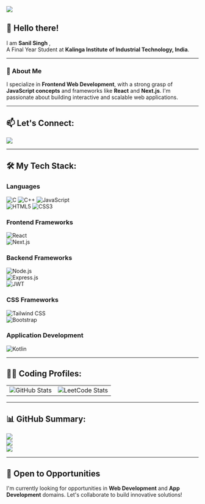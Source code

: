 
![](https://komarev.com/ghpvc/?username=singhster7&color=green)

## 👋 Hello there!   
I am **Sanil Singh** ,   
A Final Year Student at **Kalinga Institute of Industrial Technology, India**.  

---

### 🌟 About Me  
I specialize in **Frontend Web Development**, with a strong grasp of **JavaScript concepts** and frameworks like **React** and **Next.js**. I'm passionate about building interactive and scalable web applications.

---

## 📫 Let's Connect:
<a href="https://www.linkedin.com/in/sanil-singh-3b7b0a225/">
  <img src="https://img.shields.io/badge/LinkedIn-%230077B5.svg?&style=for-the-badge&logo=linkedin&logoColor=white" />
</a>

---

## 🛠️ My Tech Stack:  

### **Languages**  
![C](https://img.shields.io/badge/C-00599C?style=for-the-badge&logo=c&logoColor=white)
![C++](https://img.shields.io/badge/C++-00599C?style=for-the-badge&logo=c%2B%2B&logoColor=white)
![JavaScript](https://img.shields.io/badge/JavaScript-F7DF1E?style=for-the-badge&logo=javascript&logoColor=black)  
![HTML5](https://img.shields.io/badge/HTML5-E34F26?style=for-the-badge&logo=html5&logoColor=white)
![CSS3](https://img.shields.io/badge/CSS3-1572B6?style=for-the-badge&logo=css3&logoColor=white)

### **Frontend Frameworks**  
![React](https://img.shields.io/badge/React-20232A?style=for-the-badge&logo=react&logoColor=61DAFB)  
![Next.js](https://img.shields.io/badge/Next.js-000000?style=for-the-badge&logo=nextdotjs&logoColor=white)

### **Backend Frameworks**  
![Node.js](https://img.shields.io/badge/Node.js-339933?style=for-the-badge&logo=nodedotjs&logoColor=white)  
![Express.js](https://img.shields.io/badge/Express.js-000000?style=for-the-badge&logo=express&logoColor=white)  
![JWT](https://img.shields.io/badge/JSON%20Web%20Tokens-323330?style=for-the-badge&logo=json-web-tokens&logoColor=pink)

### **CSS Frameworks**  
![Tailwind CSS](https://img.shields.io/badge/Tailwind_CSS-38B2AC?style=for-the-badge&logo=tailwind-css&logoColor=white)  
![Bootstrap](https://img.shields.io/badge/Bootstrap-563D7C?style=for-the-badge&logo=bootstrap&logoColor=white)

### **Application Development**  
![Kotlin](https://img.shields.io/badge/Kotlin-563D7C?style=for-the-badge&logo=kotlin&logoColor=white)

---

## 👨‍💻 Coding Profiles:  
<table>
  <tr>
    <td>
        <img src="https://github-readme-stats.vercel.app/api?username=singhster7&show_icons=true&count_private=true&theme=transparent&ring_color=ffa116&title_color=000&rank_icon=github&include_all_commits=true" alt=" GitHub Stats">
    </td>
    <td>
      <img src="https://leetcard.jacoblin.cool/SanilSINGH" alt="LeetCode Stats">
    </td>
  </tr>
</table>

---

## 📊 GitHub Summary:
![](https://github-readme-streak-stats.herokuapp.com/?user=singhster7&theme=radical&hide_border=false)  
![](https://github-profile-summary-cards.vercel.app/api/cards/profile-details?username=singhster7&theme=solarized_dark)  
![](https://github-profile-trophy.vercel.app/?username=singhster7&theme=radical&no-frame=false&no-bg=true&margin-w=4)

---

## 🚀 Open to Opportunities  
I'm currently looking for opportunities in **Web Development** and **App Development** domains. Let's collaborate to build innovative solutions!  


